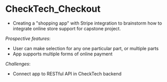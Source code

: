# CheckTech_Checkout

- Creating a "shopping app" with Stripe integration to brainstorm how to integrate online store support for capstone project.

*Prospective features*:

- User can make selection for any one particular part, or multiple parts
- App supports multiple forms of online payment

*Challenges*:

- Connect app to RESTful API in CheckTech backend

